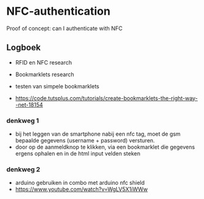 # NFC-authentication
Proof of concept: can I  authenticate with NFC


## Logboek
+ RFID en NFC research
+ Bookmarklets research

+ testen van simpele bookmarklets
- https://code.tutsplus.com/tutorials/create-bookmarklets-the-right-way--net-18154


### denkweg 1
+ bij het leggen van de smartphone nabij een nfc tag, moet de gsm bepaalde gegevens (username + password) versturen. 
+ door op de aanmeldknop te klikken, via een bookmarklet die gegevens ergens ophalen en in de html input velden steken

### denkweg 2
+ arduino gebruiken in combo met arduino nfc shield
+ https://www.youtube.com/watch?v=WgLV5X1iWWw
